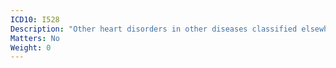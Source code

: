 ```yaml
---
ICD10: I528
Description: "Other heart disorders in other diseases classified elsewhere"
Matters: No
Weight: 0
---
```

